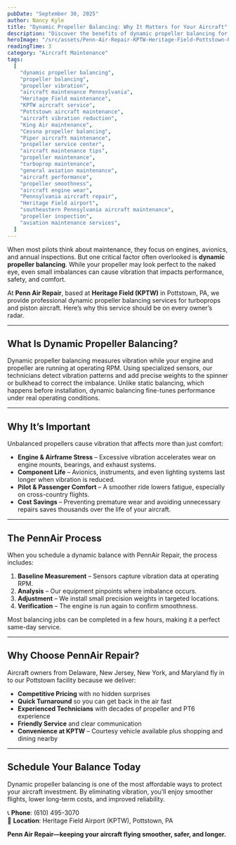 ```yaml
---
pubDate: "September 30, 2025"
author: Nancy Kyle
title: "Dynamic Propeller Balancing: Why It Matters for Your Aircraft"
description: "Discover the benefits of dynamic propeller balancing for King Air, Cessna, and Piper aircraft. Learn how Penn Air Repair at Heritage Field (KPTW), Pottstown, PA, helps reduce vibration, extend component life, and improve comfort with professional balancing services."
heroImage: "/src/assets/Penn-Air-Repair-KPTW-Heritage-Field-Pottstown-PA-Propeller.webp"
readingTime: 3
category: "Aircraft Maintenance"
tags:
  [
    "dynamic propeller balancing",
    "propeller balancing",
    "propeller vibration",
    "aircraft maintenance Pennsylvania",
    "Heritage Field maintenance",
    "KPTW aircraft service",
    "Pottstown aircraft maintenance",
    "aircraft vibration reduction",
    "King Air maintenance",
    "Cessna propeller balancing",
    "Piper aircraft maintenance",
    "propeller service center",
    "aircraft maintenance tips",
    "propeller maintenance",
    "turboprop maintenance",
    "general aviation maintenance",
    "aircraft performance",
    "propeller smoothness",
    "aircraft engine wear",
    "Pennsylvania aircraft repair",
    "Heritage Field airport",
    "southeastern Pennsylvania aircraft maintenance",
    "propeller inspection",
    "aviation maintenance services",
  ]
---
```


When most pilots think about maintenance, they focus on engines, avionics, and annual inspections. But one critical factor often overlooked is **dynamic propeller balancing**. While your propeller may look perfect to the naked eye, even small imbalances can cause vibration that impacts performance, safety, and comfort.

At **Penn Air Repair**, based at **Heritage Field (KPTW)** in Pottstown, PA, we provide professional dynamic propeller balancing services for turboprops and piston aircraft. Here’s why this service should be on every owner’s radar.

---

## What Is Dynamic Propeller Balancing?

Dynamic propeller balancing measures vibration while your engine and propeller are running at operating RPM. Using specialized sensors, our technicians detect vibration patterns and add precise weights to the spinner or bulkhead to correct the imbalance. Unlike static balancing, which happens before installation, dynamic balancing fine-tunes performance under real operating conditions.

---

## Why It’s Important

Unbalanced propellers cause vibration that affects more than just comfort:

- **Engine & Airframe Stress** – Excessive vibration accelerates wear on engine mounts, bearings, and exhaust systems.
- **Component Life** – Avionics, instruments, and even lighting systems last longer when vibration is reduced.
- **Pilot & Passenger Comfort** – A smoother ride lowers fatigue, especially on cross-country flights.
- **Cost Savings** – Preventing premature wear and avoiding unnecessary repairs saves thousands over the life of your aircraft.

---

## The PennAir Process

When you schedule a dynamic balance with PennAir Repair, the process includes:

1. **Baseline Measurement** – Sensors capture vibration data at operating RPM.
2. **Analysis** – Our equipment pinpoints where imbalance occurs.
3. **Adjustment** – We install small precision weights in targeted locations.
4. **Verification** – The engine is run again to confirm smoothness.

Most balancing jobs can be completed in a few hours, making it a perfect same-day service.

---

## Why Choose PennAir Repair?

Aircraft owners from Delaware, New Jersey, New York, and Maryland fly in to our Pottstown facility because we deliver:

- **Competitive Pricing** with no hidden surprises  
- **Quick Turnaround** so you can get back in the air fast  
- **Experienced Technicians** with decades of propeller and PT6 experience  
- **Friendly Service** and clear communication  
- **Convenience at KPTW** – Courtesy vehicle available plus shopping and dining nearby  

---

## Schedule Your Balance Today

Dynamic propeller balancing is one of the most affordable ways to protect your aircraft investment. By eliminating vibration, you’ll enjoy smoother flights, lower long-term costs, and improved reliability.

📞 **Phone**: (610) 495-3070  
📍 **Location**: Heritage Field Airport (KPTW), Pottstown, PA  

**Penn Air Repair—keeping your aircraft flying smoother, safer, and longer.**
